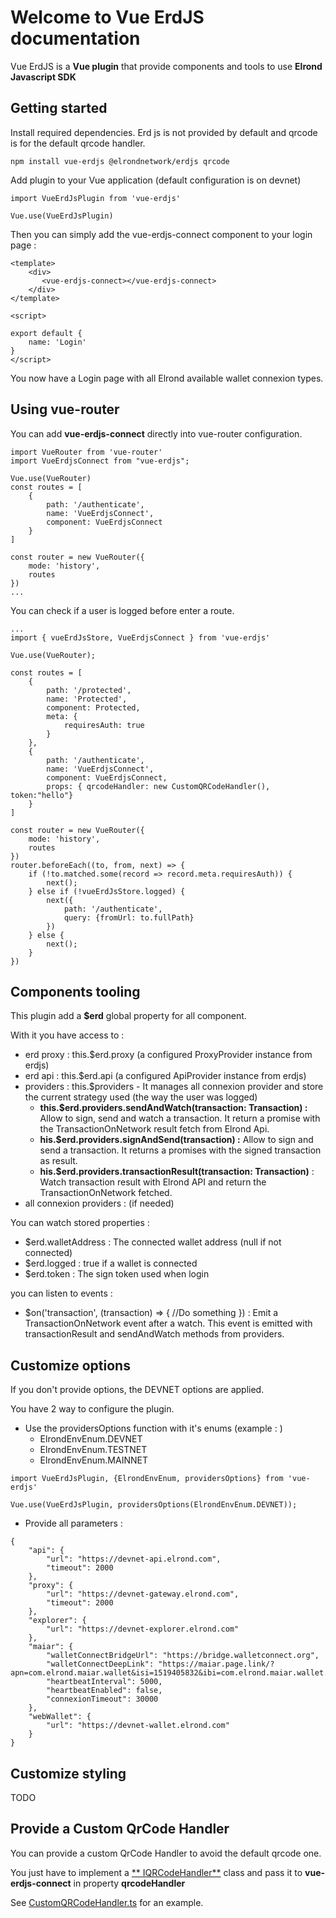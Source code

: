 # Welcome to Vue ErdJS documentation

Vue ErdJS is a **Vue plugin** that provide components and tools to use **Elrond Javascript SDK**

## Getting started

Install required dependencies. Erd js is not provided by default and qrcode is for the default qrcode handler.

```
npm install vue-erdjs @elrondnetwork/erdjs qrcode
```

Add plugin to your Vue application (default configuration is on devnet)

```
import VueErdJsPlugin from 'vue-erdjs'

Vue.use(VueErdJsPlugin)
```

Then you can simply add the vue-erdjs-connect component to your login page :

```
<template>
    <div>
       <vue-erdjs-connect></vue-erdjs-connect>
    </div>
</template>

<script>

export default {
    name: 'Login'
}
</script>
```

You now have a Login page with all Elrond available wallet connexion types.

## Using vue-router

You can add **vue-erdjs-connect** directly into vue-router configuration.

```
import VueRouter from 'vue-router'
import VueErdjsConnect from "vue-erdjs";

Vue.use(VueRouter)
const routes = [
    {
        path: '/authenticate',
        name: 'VueErdjsConnect',
        component: VueErdjsConnect
    }
]

const router = new VueRouter({
    mode: 'history',
    routes
})
...
```

You can check if a user is logged before enter a route.

```
...
import { vueErdJsStore, VueErdjsConnect } from 'vue-erdjs'

Vue.use(VueRouter);

const routes = [
    {
        path: '/protected',
        name: 'Protected',
        component: Protected,
        meta: {
            requiresAuth: true
        }
    },
    {
        path: '/authenticate',
        name: 'VueErdjsConnect',
        component: VueErdjsConnect,
        props: { qrcodeHandler: new CustomQRCodeHandler(), token:"hello"}
    }
]

const router = new VueRouter({
    mode: 'history',
    routes
})
router.beforeEach((to, from, next) => {
    if (!to.matched.some(record => record.meta.requiresAuth)) {
        next();
    } else if (!vueErdJsStore.logged) {
        next({
            path: '/authenticate',
            query: {fromUrl: to.fullPath}
        })
    } else {
        next();
    }
})
```

## Components tooling

This plugin add a **$erd** global property for all component.

With it you have access to :

* erd proxy : this.$erd.proxy (a configured ProxyProvider instance from erdjs)
* erd api : this.$erd.api (a configured ApiProvider instance from erdjs)
* providers : this.$providers - It manages all connexion provider and store the current strategy used (the way the user
  was logged)
    * **this.$erd.providers.sendAndWatch(transaction: Transaction) :** Allow to sign, send and watch a transaction. It
      return a promise with the TransactionOnNetwork result fetch from Elrond Api.
    * **his.$erd.providers.signAndSend(transaction) :** Allow to sign and send a transaction. It returns a promises with
      the signed transaction as result.
    * **his.$erd.providers.transactionResult(transaction: Transaction)** : Watch transaction result with Elrond API and
      return the TransactionOnNetwork fetched.
* all connexion providers : (if needed)

You can watch stored properties :

* $erd.walletAddress : The connected wallet address (null if not connected)
* $erd.logged : true if a wallet is connected
* $erd.token : The sign token used when login

you can listen to events :

* $on('transaction', (transaction) => { //Do something }) : Emit a TransactionOnNetwork event after a watch. This event
  is emitted with transactionResult and sendAndWatch methods from providers.

## Customize options

If you don't provide options, the DEVNET options are applied.

You have 2 way to configure the plugin.

* Use the providersOptions function with it's enums (example : )
    * ElrondEnvEnum.DEVNET
    * ElrondEnvEnum.TESTNET
    * ElrondEnvEnum.MAINNET

```
import VueErdJsPlugin, {ElrondEnvEnum, providersOptions} from 'vue-erdjs'

Vue.use(VueErdJsPlugin, providersOptions(ElrondEnvEnum.DEVNET));
```

* Provide all parameters :

```
{
    "api": {
        "url": "https://devnet-api.elrond.com",
        "timeout": 2000
    },
    "proxy": {
        "url": "https://devnet-gateway.elrond.com",
        "timeout": 2000
    },
    "explorer": {
        "url": "https://devnet-explorer.elrond.com"
    },
    "maiar": {
        "walletConnectBridgeUrl": "https://bridge.walletconnect.org",
        "walletConnectDeepLink": "https://maiar.page.link/?apn=com.elrond.maiar.wallet&isi=1519405832&ibi=com.elrond.maiar.wallet.dev&link=https://maiar.com/",
        "heartbeatInterval": 5000,
        "heartbeatEnabled": false,
        "connexionTimeout": 30000
    },
    "webWallet": {
        "url": "https://devnet-wallet.elrond.com"
    }
}
```

## Customize styling

TODO

## Provide a Custom QrCode Handler

You can provide a custom QrCode Handler to avoid the default qrcode one.

You just have to implement a [**
IQRCodeHandler**](https://github.com/stephaneLeroy/vue-erdjs/blob/master/src/components/maiar/IQRCodeHandler.ts) class
and pass it to **vue-erdjs-connect** in property **qrcodeHandler**

See [CustomQRCodeHandler.ts](https://github.com/stephaneLeroy/vue-erdjs/blob/master/example/router/CustomQRCodeHandler.ts)
for an example.

